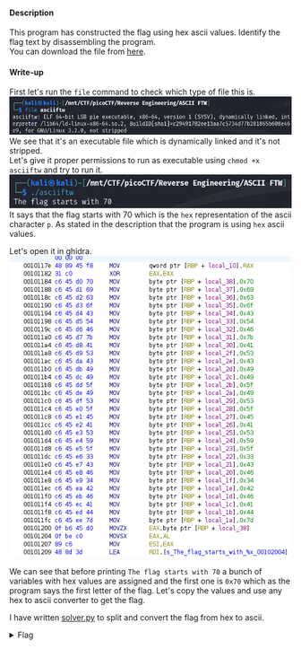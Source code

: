 #### Description

This program has constructed the flag using hex ascii values. Identify the flag text by disassembling the program.  
You can download the file from [here](./asciiftw).

#### Write-up

First let's run the `file` command to check which type of file this is.  
![File Command Output](file-command.png)
We see that it's an executable file which is dynamically linked and it's not stripped.  
Let's give it proper permissions to run as executable using `chmod +x asciiftw` and try to run it.  
![](asciiftw-run.png)
It says that the flag starts with 70 which is the `hex` representation of the ascii character `p`. As stated in the description that the program is using `hex` ascii values.

Let's open it in ghidra.  
![](ghidra.png)

We can see that before printing `The flag starts with 70` a bunch of variables with hex values are assigned and the first one is `0x70` which as the program says the first letter of the flag. Let's copy the values and use any hex to ascii converter to get the flag.

I have written [solver.py](./solver.py) to split and convert the flag from hex to ascii.

<details>
 <summary>Flag</summary>
 picoCTF{ASCII_IS_EASY_3CF4BFAD}
</details>
